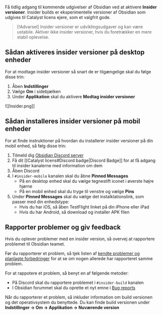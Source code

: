 Få tidlig adgang til kommende udgivelser af Obsidian ved at aktivere __Insider versioner__.
Insider builds er eksperimentelle versioner af Obsidian som udgives til Catalyst licens ejere, som et valgfrit gode.

> [!Advarsel]
>Insider versioner er udviklingsudgaver og kan være ustabile. Aktiver ikke insider versioner, hvis du foretrækker en mere stabil oplevelse.

## Sådan aktiveres insider versioner på desktop enheder

For at modtage insider versioner så snart de er tilgængelige skal du følge disse trin:

1. Åben **Indstillinger**
2. Vælge **Om** i sidebjælken
3. Under **Applikation** skal du aktivere **Modtag insider versioner**

![[Insider.png]]

## Sådan installeres insider versioner på mobil enheder
For at finde instruktioner på hvordan du installerer insider versioner på din mobil enhed, så følg disse trin:
1. Tilmeld dig [Obsidian Discord server](https://discord.gg/veuWUTm)
2. Få dit [[Catalyst licens#Discord badge|Discord Badge]] for at få adgang til insider kanalerne med information om dem
3. Åben Discord
4. I `#insider-mobile` kanalen skal du åbne **Pinned Messages**
   - På en desktop enhed skal du vælge tegnestift iconet i øverste højre hjørne
   - På en mobil enhed skal du tryge til venstre og vælge **Pins**
5. Under **Pinned Messages** skal du vælge det instalklationslink, som passer med din enhedstype:
   - Hvis du har iOS, så åben TestFlight linket på din iPhone eller iPad
   - Hvis du har Android, så download og installer APK filen

## Rapporter problemer og giv feedback
Hvis du oplever problemer med en insider version, så overvej at rapportere problemet til Obsidian teamet.

Før du rapporterer et problem, så tjek listen af [kendte problemer og planlagte forbedringer](https://forum.obsidian.md/t/list-of-known-issues-and-planned-improvements/14286) for at se om nogen allerede har rapporteret samme problem.

For at rappotere et problem, så benyt en af følgende metoder:

- På Discord skal du rapportere problemet i `#insider-build` kanalen
- I Obsidian forummet skal du oprette et nyt emne i [Bug reports](https://forum.obsidian.md/c/bug-reports/7)

Når du rapporterer et problem, så inkluder information om build versionen og det operativsystem du benyttede. Du kan finde build versionen under **Indstillinger -> Om -> Applikation -> Nuværende version**
